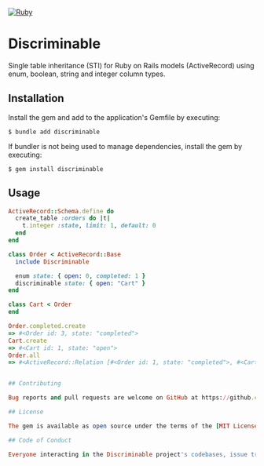 [![Ruby](https://github.com/gregorw/discriminable/actions/workflows/main.yml/badge.svg)](https://github.com/gregorw/discriminable/actions/workflows/main.yml)

# Discriminable

Single table inheritance (STI) for Ruby on Rails models (ActiveRecord) using enum, boolean, string and integer column types.


## Installation

Install the gem and add to the application's Gemfile by executing:

    $ bundle add discriminable

If bundler is not being used to manage dependencies, install the gem by executing:

    $ gem install discriminable

## Usage

```ruby
ActiveRecord::Schema.define do
  create_table :orders do |t|
    t.integer :state, limit: 1, default: 0
  end
end

class Order < ActiveRecord::Base
  include Discriminable

  enum state: { open: 0, completed: 1 }
  discriminable state: { open: "Cart" }
end

class Cart < Order
end

Order.completed.create
=> #<Order id: 3, state: "completed">
Cart.create
=> #<Cart id: 1, state: "open">
Order.all
=> #<ActiveRecord::Relation [#<Order id: 1, state: "completed">, #<Cart id: 2, state: "open">]>```


## Contributing

Bug reports and pull requests are welcome on GitHub at https://github.com/gregorw/discriminable. This project is intended to be a safe, welcoming space for collaboration, and contributors are expected to adhere to the [code of conduct](https://github.com/gregorw/discriminable/blob/main/CODE_OF_CONDUCT.md).

## License

The gem is available as open source under the terms of the [MIT License](https://opensource.org/licenses/MIT).

## Code of Conduct

Everyone interacting in the Discriminable project's codebases, issue trackers, chat rooms and mailing lists is expected to follow the [code of conduct](https://github.com/gregorw/discriminable/blob/main/CODE_OF_CONDUCT.md).
